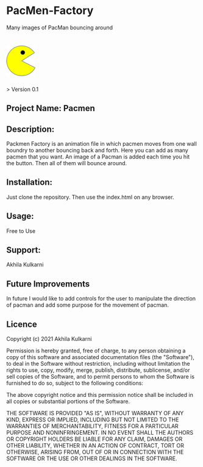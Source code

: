 # PacMen-Factory
Many images of PacMan bouncing around
<h1><img src="https://github.com/Akhila-Kulkarni/PacMen-Factory/blob/main/PacMan1.png" alt="Pacmen" width="15%"></h1>
> Version 0.1


## Project Name: Pacmen  

## Description:
Packmen Factory is an animation file in which pacmen moves from one wall boundry to another bouncing back and forth.
Here you can add as many pacmen that you want. An image of a Pacman is added each time you hit the button. Then all of them will bounce around.

## Installation:
Just clone the repository. Then use the index.html on any browser. 

## Usage:
Free to Use

## Support:
Akhila Kulkarni

## Future Improvements
In future I would like to add controls for the user to manipulate the direction of pacman and add some purpose for the movement of pacman.

## Licence
Copyright (c) 2021 Akhila Kulkarni

Permission is hereby granted, free of charge, to any person obtaining a copy of this software and associated documentation files (the "Software"), to deal in the Software without restriction, including without limitation the rights to use, copy, modify, merge, publish, distribute, sublicense, and/or sell copies of the Software, and to permit persons to whom the Software is furnished to do so, subject to the following conditions:

The above copyright notice and this permission notice shall be included in all copies or substantial portions of the Software.

THE SOFTWARE IS PROVIDED "AS IS", WITHOUT WARRANTY OF ANY KIND, EXPRESS OR IMPLIED, INCLUDING BUT NOT LIMITED TO THE WARRANTIES OF MERCHANTABILITY, FITNESS FOR A PARTICULAR PURPOSE AND NONINFRINGEMENT. IN NO EVENT SHALL THE AUTHORS OR COPYRIGHT HOLDERS BE LIABLE FOR ANY CLAIM, DAMAGES OR OTHER LIABILITY, WHETHER IN AN ACTION OF CONTRACT, TORT OR OTHERWISE, ARISING FROM, OUT OF OR IN CONNECTION WITH THE SOFTWARE OR THE USE OR OTHER DEALINGS IN THE SOFTWARE.
